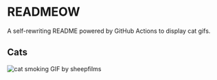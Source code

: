 # READMEOW

A self-rewriting README powered by GitHub Actions to display cat gifs.

## Cats

![cat smoking GIF by sheepfilms](https://media1.giphy.com/media/l0ExdMHUDKteztyfe/200.gif?cid=9acd02dajs061nwzhlp3fc0vz8ea5jul18nzshtxhbe8qntx&ep=v1_gifs_search&rid=200.gif&ct=g)
